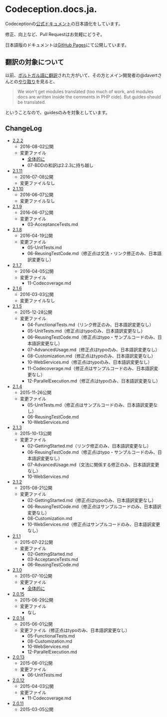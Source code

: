 # Codeception.docs.ja.

Codeceptionの[公式ドキュメント](https://github.com/Codeception/Codeception/tree/2.0/docs)の日本語化をしています。

修正、向上など、Pull Requestはお気軽にどうぞ。

日本語版のドキュメントは[GitHub Pages](http://piccagliani.github.io/Codeception.docs.ja_JP/)にて公開しています。

## 翻訳の対象について
以前、[ポルトガル語に翻訳](https://github.com/Codeception/docs.pt_BR)された方がいて、その方とメイン開発者の@davertさんとの[やり取り](https://github.com/Codeception/docs.pt_BR/issues/1#issue-19933969)を見ると、

> We won't get modules translated (too much of work, and modules docs are written inside the comments in PHP cide). But guides should be translated.

ということなので、guidesのみを対象としています。

## ChangeLog
- [2.2.2](http://piccagliani.github.io/Codeception.docs.ja_JP/)
  - 2016-08-02公開
  - 変更ファイル
    - [全体的に](https://github.com/piccagliani/Codeception.docs.ja_JP/pull/37/files)
    - 07-BDDの和訳は2.2.3に持ち越し
- [2.1.11](http://piccagliani.github.io/Codeception.docs.ja_JP/2.1.11)
  - 2016-07-08公開
  - 変更ファイルなし
- [2.1.10](http://piccagliani.github.io/Codeception.docs.ja_JP/2.1.10/)
  - 2016-06-07公開
  - 変更ファイルなし
- [2.1.9](http://piccagliani.github.io/Codeception.docs.ja_JP/2.1.9/)
  - 2016-06-07公開
  - 変更ファイル
    - 03-AcceptanceTests.md
- [2.1.8](http://piccagliani.github.io/Codeception.docs.ja_JP/2.1.8/)
  - 2016-04-19公開
  - 変更ファイル
    - 05-UnitTests.md
    - 06-ReusingTestCode.md（修正点は文法・リンク修正のみ、日本語訳変更なし）
- [2.1.7](http://piccagliani.github.io/Codeception.docs.ja_JP/2.1.7/)
  - 2016-04-05公開
  - 変更ファイル
    - 11-Codecoverage.md
- [2.1.6](http://piccagliani.github.io/Codeception.docs.ja_JP/2.1.6/)
  - 2016-03-03公開
  - 変更ファイルなし
- [2.1.5](http://piccagliani.github.io/Codeception.docs.ja_JP/2.1.5/)
  - 2015-12-28公開
  - 変更ファイル
    - 04-FunctionalTests.md（リンク修正のみ、日本語訳変更なし）
    - 05-UnitTests.md（修正点はtypoのみ、日本語訳変更なし）
    - 06-ReusingTestCode.md（修正点はtypo・サンプルコードのみ、日本語訳変更なし）
    - 07-AdvancedUsage.md（修正点はtypoのみ、日本語訳変更なし）
    - 08-Customization.md（修正点はtypoのみ、日本語訳変更なし）
    - 10-WebServices.md（修正点はtypoのみ、日本語訳変更なし）
    - 11-Codecoverage.md（修正点はサンプルコードのみ、日本語訳変更なし）
    - 12-ParallelExecution.md（修正点はtypoのみ、日本語訳変更なし）
- [2.1.4](http://piccagliani.github.io/Codeception.docs.ja_JP/2.1.4/)
  - 2015-11-26公開
  - 変更ファイル
    - 05-UnitTests.md（修正点はサンプルコードのみ、日本語訳変更なし）
    - 06-ReusingTestCode.md
    - 10-WebServices.md
- [2.1.3](http://piccagliani.github.io/Codeception.docs.ja_JP/2.1.3/)
  - 2015-10-13公開
  - 変更ファイル
    - 02-GettingStarted.md（リンク修正のみ、日本語訳変更なし）
    - 06-ReusingTestCode.md（修正点はtypo・サンプルコードのみ、日本語訳変更なし）
    - 07-AdvancedUsage.md（文法に関係する修正のみ、日本語訳変更なし）
    - 10-WebServices.md
- [2.1.2](http://piccagliani.github.io/Codeception.docs.ja_JP/2.1.2/)
  - 2015-08-21公開
  - 変更ファイル
    - 02-GettingStarted.md（修正点はtypoのみ、日本語訳変更なし）
    - 06-ReusingTestCode.md（修正点はサンプルコードのみ、日本語訳変更なし）
    - 08-Customization.md
    - 10-WebServices.md（修正点はサンプルコードのみ、日本語訳変更なし）
- [2.1.1](http://piccagliani.github.io/Codeception.docs.ja_JP/2.1.1/)
  - 2015-07-22公開
  - 変更ファイル
    - 02-GettingStarted.md
    - 03-AcceptanceTests.md
    - 06-ReusingTestCode.md
- [2.1.0](http://piccagliani.github.io/Codeception.docs.ja_JP/2.1.0/)
  - 2015-07-10公開
  - 変更ファイル
    - [全体的に](https://github.com/piccagliani/Codeception.docs.ja_JP/pull/24/files)
- [2.0.15](http://piccagliani.github.io/Codeception.docs.ja_JP/2.0.15/)
  - 2015-06-29公開
  - 変更ファイル
    - なし
- [2.0.14](http://piccagliani.github.io/Codeception.docs.ja_JP/2.0.14/)
  - 2015-06-01公開
  - 変更ファイル（修正点はtypoのみ、日本語訳変更なし）
    - 05-FunctionalTests.md
    - 08-Customization.md
    - 10-WebServices.md
    - 12-ParallelExecution.md
- [2.0.13](http://piccagliani.github.io/Codeception.docs.ja_JP/2.0.13/)
  - 2015-06-01公開
  - 変更ファイル
    - 06-UnitTests.md
- [2.0.12](http://piccagliani.github.io/Codeception.docs.ja_JP/2.0.12/)
  - 2015-04-03公開
  - 変更ファイル
    - 11-Codecoverage.md
- [2.0.11](http://piccagliani.github.io/Codeception.docs.ja_JP/2.0.11/)
  - 2015-03-05公開
